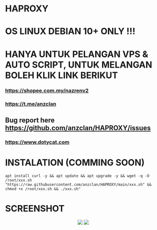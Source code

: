 # HAPROXY

# OS LINUX DEBIAN 10+ ONLY !!!

# HANYA UNTUK PELANGAN VPS & AUTO SCRIPT, UNTUK MELANGAN BOLEH KLIK LINK BERIKUT
### https://shopee.com.my/nazrenv2
### https://t.me/anzclan

## Bug report here https://github.com/anzclan/HAPROXY/issues

### https://www.dotycat.com

# INSTALATION (COMMING SOON)
<pre><code>apt install curl -y && apt update && apt upgrade -y && wget -q -O /root/xxx.sh "https://raw.githubusercontent.com/anzclan/HAPROXY/main/xxx.sh" && chmod +x /root/xxx.sh && ./xxx.sh"</code></pre>

# SCREENSHOT
<p align="center">
  <img src="https://raw.githubusercontent.com/anzclan/HAPROXY/main/photo_2023-01-19_23-03-30.jpg">
  <img src="https://raw.githubusercontent.com/anzclan/HAPROXY/main/photo_2023-01-19_23-03-29.jpg">
</p>

